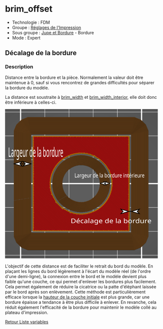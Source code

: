 # brim_offset

* Technologie : FDM
* Groupe : [Réglages de l'Impression](../print_settings/print_settings.md)
* Sous groupe : [Jupe et Bordure](../print_settings/print_settings.md#jupe-et-bordure) - Bordure
* Mode : Expert

## Décalage de la bordure

### Description

Distance entre la bordure et la pièce. Normalement la valeur doit être maintenue à 0, sauf si vous rencontrez de grandes difficultés pour séparer la bordure du modèle. 

La distance est soustraite à [brim_width](brim_width.md) et [brim_width_interior](brim_width_interior.md), elle doit donc être inférieure à celles-ci.

![brim_offset](./images/brim_offset/001.svg)

L'objectif de cette distance est de faciliter le retrait du bord du modèle. En plaçant les lignes du bord légèrement à l'écart du modèle réel (de l'ordre d'une demi-ligne), la connexion entre le bord et le modèle devient plus faible qu'une couche, ce qui permet d'enlever les bordures plus facilement. Cela permet également de réduire la cicatrice ou la patte d'éléphant laissée par le bord après son enlèvement. Cette méthode est particulièrement efficace lorsque la [hauteur de la couche initiale](initial_layer_height.md) est plus grande, car une bordure épaisse a tendance à être plus difficile à enlever. En revanche, cela réduit également l'efficacité de la bordure pour maintenir le modèle collé au plateau d'impression. 

[Retour Liste variables](variable_list.md)